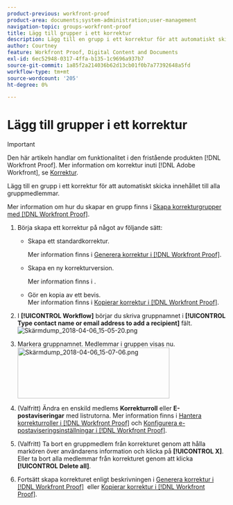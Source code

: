 ```yaml
---
product-previous: workfront-proof
product-area: documents;system-administration;user-management
navigation-topic: groups-workfront-proof
title: Lägg till grupper i ett korrektur
description: Lägg till en grupp i ett korrektur för att automatiskt skicka innehållet till alla gruppmedlemmar.
author: Courtney
feature: Workfront Proof, Digital Content and Documents
exl-id: 6ec52948-0317-4ffa-b135-1c9696a937b7
source-git-commit: 1a85f2a214036b62d13cb01f0b7a77392648a5fd
workflow-type: tm+mt
source-wordcount: '205'
ht-degree: 0%

---
```


# Lägg till grupper i ett korrektur

>[!IMPORTANT]
>
>Den här artikeln handlar om funktionalitet i den fristående produkten [!DNL Workfront Proof]. Mer information om korrektur inuti [!DNL Adobe Workfront], se [Korrektur](../../../review-and-approve-work/proofing/proofing.md).

Lägg till en grupp i ett korrektur för att automatiskt skicka innehållet till alla gruppmedlemmar.

Mer information om hur du skapar en grupp finns i [Skapa korrekturgrupper med [!DNL Workfront Proof]](../../../workfront-proof/wp-mnguserscontacts/groups/create-proofing-groups.md).

1. Börja skapa ett korrektur på något av följande sätt:

   * Skapa ett standardkorrektur.

      Mer information finns i [Generera korrektur i [!DNL Workfront Proof]](../../../workfront-proof/wp-work-proofsfiles/create-proofs-and-files/generate-proofs.md).

   * Skapa en ny korrekturversion.

      Mer information finns i .
   * Gör en kopia av ett bevis.<br>Mer information finns i <a href="../../../workfront-proof/wp-work-proofsfiles/create-proofs-and-files/copy-proofs.md" class="MCXref xref">Kopierar korrektur i [!DNL Workfront Proof]</a>.

1. I **[!UICONTROL Workflow]** börjar du skriva gruppnamnet i **[!UICONTROL Type contact name or email address to add a recipient]** fält.<br><img src="assets/typegroupname.png" alt="Skärmdump_2018-04-06_15-05-20.png">
1. Markera gruppnamnet.
Medlemmar i gruppen visas nu.<br><img src="assets/membersofthegroupdisplay-350x117.png" alt="Skärmdump_2018-04-06_15-07-06.png" style="width: 350;height: 117;">
1. (Valfritt) Ändra en enskild medlems **Korrekturroll** eller **E-postaviseringar** med listrutorna.
Mer information finns i <a href="../../../workfront-proof/wp-work-proofsfiles/share-proofs-and-files/manage-proof-roles.md" class="MCXref xref">Hantera korrekturroller i [!DNL Workfront Proof]</a> och <a href="../../../workfront-proof/wp-emailsntfctns/email-alerts/config-email-notification-settings-wp.md" class="MCXref xref">Konfigurera e-postaviseringsinställningar i [!DNL Workfront Proof]</a>.
1. (Valfritt) Ta bort en gruppmedlem från korrekturet genom att hålla markören över användarens information och klicka på **[!UICONTROL X]**.
Eller ta bort alla medlemmar från korrekturet genom att klicka **[!UICONTROL Delete all]**.
1. Fortsätt skapa korrekturet enligt beskrivningen i <a href="../../../workfront-proof/wp-work-proofsfiles/create-proofs-and-files/generate-proofs.md" class="MCXref xref">Generera korrektur i [!DNL Workfront Proof]</a>  eller <a href="../../../workfront-proof/wp-work-proofsfiles/create-proofs-and-files/copy-proofs.md" class="MCXref xref">Kopierar korrektur i [!DNL Workfront Proof]</a>. 
